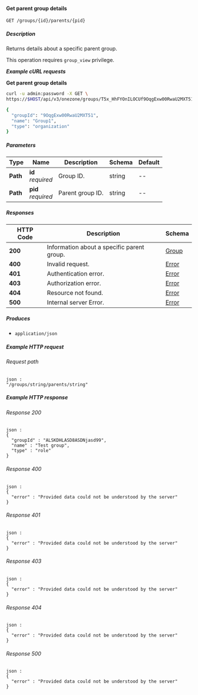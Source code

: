 
<a name="get_parent_group"></a>
#### Get parent group details
```
GET /groups/{id}/parents/{pid}
```


##### Description
Returns details about a specific parent group.

This operation requires `group_view` privilege.

***Example cURL requests***

**Get parent group details**
```bash
curl -u admin:password -X GET \
https://$HOST/api/v3/onezone/groups/T5x_HhFYOnILOCUf9OqgExw00RwaU2MXT5122oWk_sM/parents/9OqgExw00RwaU2MXT51

{
  "groupId": "9OqgExw00RwaU2MXT51",
  "name": "Group1",
  "type": "organization"
}
```


##### Parameters

|Type|Name|Description|Schema|Default|
|---|---|---|---|---|
|**Path**|**id**  <br>*required*|Group ID.|string|--|
|**Path**|**pid**  <br>*required*|Parent group ID.|string|--|


##### Responses

|HTTP Code|Description|Schema|
|---|---|---|
|**200**|Information about a specific parent group.|[Group](../definitions/Group.md#group)|
|**400**|Invalid request.|[Error](../definitions/Error.md#error)|
|**401**|Authentication error.|[Error](../definitions/Error.md#error)|
|**403**|Authorization error.|[Error](../definitions/Error.md#error)|
|**404**|Resource not found.|[Error](../definitions/Error.md#error)|
|**500**|Internal server Error.|[Error](../definitions/Error.md#error)|


##### Produces

* `application/json`


##### Example HTTP request

###### Request path
```
json :
"/groups/string/parents/string"
```


##### Example HTTP response

###### Response 200
```
json :
{
  "groupId" : "ALSKDHLASD8ASDNjasd99",
  "name" : "Test group",
  "type" : "role"
}
```


###### Response 400
```
json :
{
  "error" : "Provided data could not be understood by the server"
}
```


###### Response 401
```
json :
{
  "error" : "Provided data could not be understood by the server"
}
```


###### Response 403
```
json :
{
  "error" : "Provided data could not be understood by the server"
}
```


###### Response 404
```
json :
{
  "error" : "Provided data could not be understood by the server"
}
```


###### Response 500
```
json :
{
  "error" : "Provided data could not be understood by the server"
}
```



